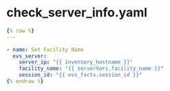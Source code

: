 # check_server_info.yaml

```yaml
{% raw %}
---

- name: Set Facility Name
  evs_server:
    server_ip: "{{ inventory_hostname }}"
    facility_name: "{{ serverVars.facility_name }}"
    session_id: "{{ evs_facts.session_id }}"
{% endraw %}
```